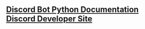 <h2 style="margin: 0 auto;"><a href="https://discordpy.readthedocs.io/en/stable/">Discord Bot Python Documentation</a></h2>
<h2 style="margin: 0 auto;"><a href="https://discord.com/developers/docs/intro">Discord Developer Site</a></h2>
